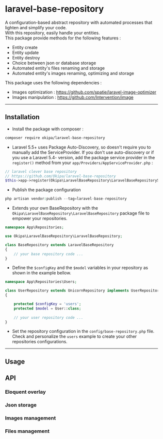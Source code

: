 # laravel-base-repository
A configuration-based abstract repository with automated processes that lighten and simplify your code.  
With this repository, easily handle your entities.  
This package provide methods for the following features :
- Entity create
- Entity update
- Entity destroy
- Choice between json or database storage
- Automated entity's files renaming and storage
- Automated entity's images renaming, optimizing and storage

This package uses the following dependencies :
- Images optimization : https://github.com/spatie/laravel-image-optimizer
- Images manipulation : https://github.com/Intervention/image

------------------------------------------------------------------------------------------------------------------------

## Installation
- Install the package with composer :
```bash
composer require okipa/laravel-base-repository
```

- Laravel 5.5+ uses Package Auto-Discovery, so doesn't require you to manually add the ServiceProvider.
If you don't use auto-discovery or if you use a Laravel 5.4- version, add the package service provider in the `register()` method from your `app/Providers/AppServiceProvider.php` :
```php
// laravel clever base repository
// https://github.com/Okipa/laravel-base-repository
$this->app->register(Okipa\LaravelBaseRepository\LaravelBaseRepositoryServiceProvider::class);
```

- Publish the package configuration
```php
php artisan vendor:publish --tag=laravel-base-repository
```

- Extends your own BaseRepository with the `Okipa\LaravelBaseRepository\LaravelBaseRepository` package file to empower your repositories.
```php
namespace App\Repositories;

use Okipa\LaravelBaseRepository\LaravelBaseRepository;

class BaseRepository extends LaravelBaseRepository
{
    // your base repository code ...
}
```

- Define the `$configKey` and the `$model` variables in your repository as shown in the example bellow.
```php
namespace App\Repositories\Users;

class UserRepository extends UnicornRepository implements UserRepositoryInterface
{

    protected $configKey = 'users';
    protected $model = User::class;
    
    // your user repository code ...
}
```
- Set the repository configuration in the `config/base-repository.php` file. Check and personalize the `users` example to create your other repositories configurations.

------------------------------------------------------------------------------------------------------------------------

## Usage

## API

### Eloquent overlay

### Json storage

### Images management

### Files management
